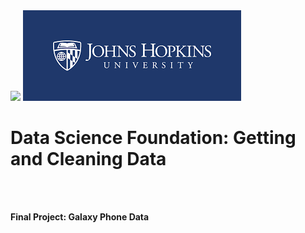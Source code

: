 <html>
<img src="https://lever-client-logos.s3.amazonaws.com/coursera-150x35.png"></img>
<img src="jhulogo.png"></img> 
<h1> Data Science Foundation: Getting and Cleaning Data</h1>
<br></br>
</html>

**Final Project: Galaxy Phone Data** 
